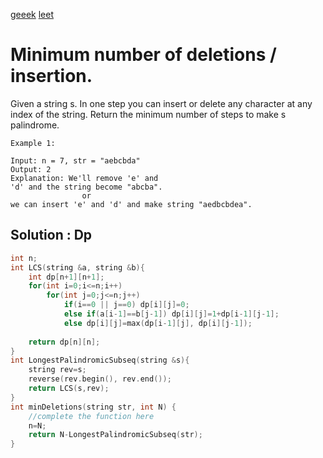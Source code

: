 [geeek](https://practice.geeksforgeeks.org/problems/minimum-number-of-deletions4610/1)
[leet](https://leetcode.com/problems/minimum-insertion-steps-to-make-a-string-palindrome/)
# Minimum number of deletions / insertion.
Given a string s. In one step you can insert or delete any character at any index of the string.
Return the minimum number of steps to make s palindrome.
```
Example 1:

Input: n = 7, str = "aebcbda"
Output: 2
Explanation: We'll remove 'e' and
'd' and the string become "abcba".
                or 
we can insert 'e' and 'd' and make string "aedbcbdea".
```
## Solution : Dp
```cpp
int n;
int LCS(string &a, string &b){
    int dp[n+1][n+1];
    for(int i=0;i<=n;i++)
        for(int j=0;j<=n;j++)
            if(i==0 || j==0) dp[i][j]=0;
            else if(a[i-1]==b[j-1]) dp[i][j]=1+dp[i-1][j-1];
            else dp[i][j]=max(dp[i-1][j], dp[i][j-1]);
            
    return dp[n][n];
}
int LongestPalindromicSubseq(string &s){
    string rev=s;
    reverse(rev.begin(), rev.end());
    return LCS(s,rev);
}
int minDeletions(string str, int N) { 
    //complete the function here 
    n=N;
    return N-LongestPalindromicSubseq(str);
} 
```